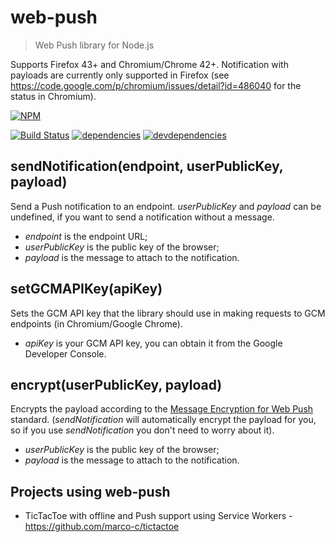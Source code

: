 # web-push
> Web Push library for Node.js

Supports Firefox 43+ and Chromium/Chrome 42+.
Notification with payloads are currently only supported in Firefox (see https://code.google.com/p/chromium/issues/detail?id=486040 for the status in Chromium).

[![NPM](https://nodei.co/npm/web-push.svg?downloads=true)](https://www.npmjs.com/package/web-push)

[![Build Status](https://travis-ci.org/marco-c/web-push.svg)](https://travis-ci.org/marco-c/web-push)
[![dependencies](https://david-dm.org/marco-c/web-push.svg)](https://david-dm.org/marco-c/web-push)
[![devdependencies](https://david-dm.org/marco-c/web-push/dev-status.svg)](https://david-dm.org/marco-c/web-push#info=devDependencies)

## sendNotification(endpoint, userPublicKey, payload)

Send a Push notification to an endpoint. *userPublicKey* and *payload* can be undefined, if you want to send a notification without a message.
- *endpoint* is the endpoint URL;
- *userPublicKey* is the public key of the browser;
- *payload* is the message to attach to the notification.

## setGCMAPIKey(apiKey)

Sets the GCM API key that the library should use in making requests to GCM endpoints (in Chromium/Google Chrome).
- *apiKey* is your GCM API key, you can obtain it from the Google Developer Console.

## encrypt(userPublicKey, payload)

Encrypts the payload according to the [Message Encryption for Web Push](https://tools.ietf.org/html/draft-thomson-webpush-encryption-00) standard. (*sendNotification* will automatically encrypt the payload for you, so if you use *sendNotification* you don't need to worry about it).
- *userPublicKey* is the public key of the browser;
- *payload* is the message to attach to the notification.

## Projects using web-push

- TicTacToe with offline and Push support using Service Workers - https://github.com/marco-c/tictactoe
